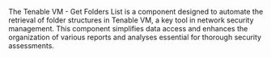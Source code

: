 The Tenable VM - Get Folders List is a component designed to automate the retrieval of folder structures in Tenable VM, a key tool in network security management. This component simplifies data access and enhances the organization of various reports and analyses essential for thorough security assessments.
